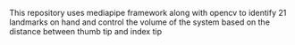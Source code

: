 This repository uses mediapipe framework along with opencv to identify 21 landmarks on hand and control the volume of the system based on the distance between thumb tip and index tip
